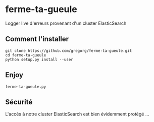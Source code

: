 # ferme-ta-gueule
Logger live d'erreurs provenant d'un cluster ElasticSearch

## Comment l'installer

```
git clone https://github.com/gregorg/ferme-ta-gueule.git
cd ferme-ta-gueule
python setup.py install --user
```

## Enjoy

```
ferme-ta-gueule.py
```

## Sécurité

L'accès à notre cluster ElasticSearch est bien évidemment protégé ...
